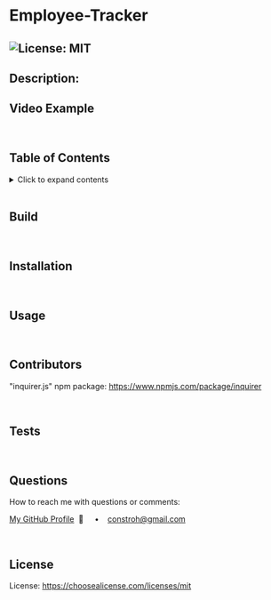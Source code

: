 # Employee-Tracker

  ## ![License: MIT](https://img.shields.io/badge/License-MIT-yellow.svg)

  ## **Description:**


  ## **Video Example**  

  <br/>

  ## **Table of Contents**
  <details>
  <summary>Click to expand contents</summary>

  ### [Build](#Build)
  ### [Description](#Description)
  ### [Installation](#Installation)
  ### [Usage](#Usage)
  ### [Contributors](#Contributors)
  ### [Tests](#Tests)
  ### [Questions](#Questions)
  ### [License](#License)
  </details>

  <br/>

  ## **Build**

  <br/>

  ## **Installation** 

  <br/>
  
  ## **Usage**
  
  <br/>
  
  ## **Contributors**
  "inquirer.js" npm package: https://www.npmjs.com/package/inquirer

  <br/>

  ## **Tests**

  <br/>

  ## **Questions**
  How to reach me with questions or comments:
  
  [My GitHub Profile](https://github.com/connbstro)&nbsp; 📂  &nbsp;&nbsp;&nbsp; • &nbsp;&nbsp;&nbsp;constroh@gmail.com&nbsp;

  <br/>

  ## **License**
  License:  https://choosealicense.com/licenses/mit